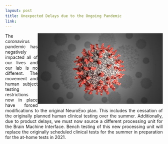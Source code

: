 ```yaml
---
layout: post
title: Unexpected Delays due to the Ongoing Pandemic
link:
---
```

<img src="/photos/corona.jpg" class="post" width="400" style="float: right">
<p align = "justify">The coronavirus pandemic has negatively impacted all of our lives and our lab is no different. The movement and human subject testing restrictions now in place have forced modifications to the original NeuroExo plan. This includes the cessation of the originally planned human clinical testing over the summer. Additionally, due to product delays, we must now source a different processing unit for the Brain Machine Interface. Bench testing of this new processing unit will replace the originally scheduled clinical tests for the summer in preparation for the at-home tests in 2021.</p>
